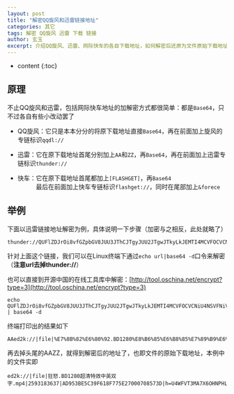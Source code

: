 ```yaml
---
layout: post
title: "解密QQ旋风和迅雷链接地址"
categories: 其它
tags: 解密 QQ旋风 迅雷 下载 链接
author: 玄玉
excerpt: 介绍QQ旋风、迅雷、网际快车的各自下载地址，如何解密后还原为文件原始下载地址。
---
```


* content
{:toc}


## 原理

不止QQ旋风和迅雷，包括网际快车地址的加解密方式都很简单：都是`Base64`，只不过各自有些小改动罢了

* QQ旋风：它只是本本分分的将原下载地址直接`Base64`，再在前面加上旋风的专链标识`qqdl://`

* 迅雷：它在原下载地址首尾分别加上`AA`和`ZZ`，再`Base64`，再在前面加上迅雷专链标识`thunder://`

* 快车：它在原下载地址首尾都加上`[FLASHGET]`，再`Base64`<br/>
　　　最后在前面加上快车专链标识`flashget://`，同时在尾部加上`&forece`

## 举例

下面以迅雷链接地址解密为例，具体说明一下步骤（加密与之相反，此处就略了）

```
thunder://QUFlZDJrOi8vfGZpbGV8JUU3JThCJTgyJUU2JTgwJTkyLkJEMTI4MCVFOCVCNiU4NSVFNiVCOCU4NSVFNyU4OSVCOSVFNiU5NSU4OCVFNCVCOCVBRCVFOCU4QiVCMSVFNSU4RiU4QyVFNSVBRCU5Ny5tcDR8MjU5MzE4MzYzN3xBRDk1M0JFNUMzOUY2MThGNzc1RTI3MDAwNzA4NTczRHxoPVU0V0ZWVDNNQTdYNk9ITlBITFY3Q09JRzZEN1RFUVFYfC9aWg==
```

针对上面这个链接，我们可以在Linux终端下通过`echo url|base64 -d`口令来解密（**注意url去掉thunder://**）

也可以直接到开源中国的在线工具库中解密：[http://tool.oschina.net/encrypt?type=3](http://tool.oschina.net/encrypt?type=3)

```
echo QUFlZDJrOi8vfGZpbGV8JUU3JThCJTgyJUU2JTgwJTkyLkJEMTI4MCVFOCVCNiU4NSVFNiVCOCU4NSVFNyU4OSVCOSVFNiU5NSU4OCVFNCVCOCVBRCVFOCU4QiVCMSVFNSU4RiU4QyVFNSVBRCU5Ny5tcDR8MjU5MzE4MzYzN3xBRDk1M0JFNUMzOUY2MThGNzc1RTI3MDAwNzA4NTczRHxoPVU0V0ZWVDNNQTdYNk9ITlBITFY3Q09JRzZEN1RFUVFYfC9aWg== | base64 -d
```

终端打印出的结果如下

```
AAed2k://|file|%E7%8B%82%E6%80%92.BD1280%E8%B6%85%E6%B8%85%E7%89%B9%E6%95%88%E4%B8%AD%E8%8B%B1%E5%8F%8C%E5%AD%97.mp4|2593183637|AD953BE5C39F618F775E27000708573D|h=U4WFVT3MA7X6OHNPHLV7COIG6D7TEQQX|/ZZ
```

再去掉头尾的AAZZ，就得到解密后的地址了，也即文件的原始下载地址，本例中的文件实即

```
ed2k://|file|狂怒.BD1280超清特效中英双字.mp4|2593183637|AD953BE5C39F618F775E27000708573D|h=U4WFVT3MA7X6OHNPHLV7COIG6D7TEQQX|/
```